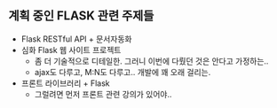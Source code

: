 ## 계획 중인 FLASK 관련 주제들
- Flask RESTful API + 문서자동화
- 심화 Flask 웹 사이트 프로젝트
    - 좀 더 기술적으로 디테일한. 그러니 이번에 다뤘던 것은 안다고 가정하는..
    - ajax도 다루고, M:N도 다루고.. 개발에 꽤 오래 걸리는.
- 프론트 라이브러리 + Flask
    - 그럴려면 먼저 프론트 관련 강의가 있어야..